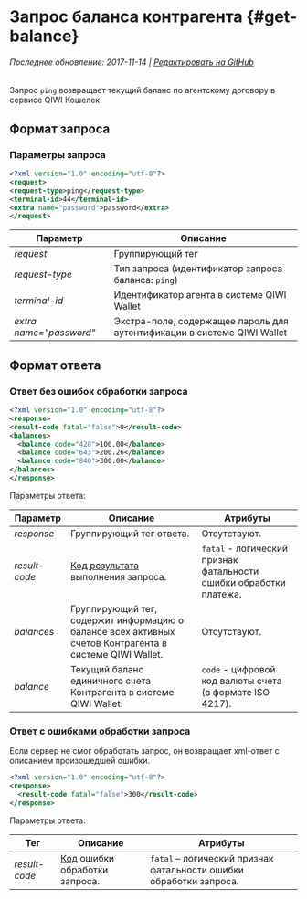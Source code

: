 # Запрос баланса контрагента {#get-balance}

###### Последнее обновление: 2017-11-14 | [Редактировать на GitHub](https://github.com/QIWI-API/topup-wallet-doc/blob/master/_get-balance_ru.html.md)

Запрос `ping` возвращает текущий баланс по агентскому договору в сервисе QIWI Кошелек.

## Формат запроса

### Параметры запроса

~~~xml
<?xml version="1.0" encoding="utf-8"?>
<request>
<request-type>ping</request-type>
<terminal-id>44</terminal-id>
<extra name="password">password</extra>
</request>
~~~

Параметр|Описание
-|-
*request*| Группирующий тег
*request-type* | Тип запроса (идентификатор запроса баланса: `ping`)
*terminal-id* | Идентификатор агента в системе QIWI Wallet
*extra name="password"* | Экстра-поле, содержащее пароль для аутентификации в системе QIWI Wallet

## Формат ответа

### Ответ без ошибок обработки запроса

~~~xml
<?xml version="1.0" encoding="utf-8"?>
<response>
<result-code fatal="false">0</result-code>
<balances>
  <balance code="428">100.00</balance>
  <balance code="643">200.26</balance>
  <balance code="840">300.00</balance>
</balances>
</response>
~~~

Параметры ответа:

Параметр|Описание|Атрибуты
-|-|-
*response*| Группирующий тег ответа.|Отсутствуют.
*result-code* | [Код результата](#tech_error) выполнения запроса.| `fatal` - логический признак фатальности ошибки обработки платежа.
*balances*|Группирующий тег, содержит информацию о балансе всех активных счетов Контрагента в системе QIWI Wallet.|Отсутствуют.
*balance* | Текущий баланс единичного счета Контрагента в системе QIWI Wallet. | `code` - цифровой код валюты счета (в формате ISO 4217).

### Ответ с ошибками обработки запроса

Если сервер не смог обработать запрос, он возвращает xml-ответ с описанием произошедшей ошибки.

~~~xml
<?xml version="1.0" encoding="utf-8"?>
<response>
  <result-code fatal="false">300</result-code>
</response>
~~~

Параметры ответа:

 Тег|Описание|Атрибуты
--------|------|---------
*result-code* | [Код](#tech_error) ошибки обработки запроса.| `fatal` – логический признак фатальности ошибки обработки запроса.
